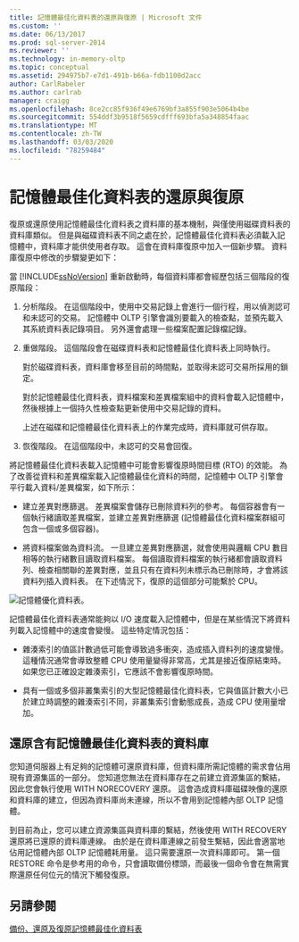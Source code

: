 ```yaml
---
title: 記憶體最佳化資料表的還原與復原 | Microsoft 文件
ms.custom: ''
ms.date: 06/13/2017
ms.prod: sql-server-2014
ms.reviewer: ''
ms.technology: in-memory-oltp
ms.topic: conceptual
ms.assetid: 294975b7-e7d1-491b-b66a-fdb1100d2acc
author: CarlRabeler
ms.author: carlrab
manager: craigg
ms.openlocfilehash: 8ce2cc85f936f49e6769bf3a855f903e5064b4be
ms.sourcegitcommit: 554ddf3b9518f5659cdfff693bfa5a348854faac
ms.translationtype: MT
ms.contentlocale: zh-TW
ms.lasthandoff: 03/03/2020
ms.locfileid: "78259484"
---
```

# <a name="restore-and-recovery-of-memory-optimized-tables"></a>記憶體最佳化資料表的還原與復原
  復原或還原使用記憶體最佳化資料表之資料庫的基本機制，與僅使用磁碟資料表的資料庫類似。 但是與磁碟資料表不同之處在於，記憶體最佳化資料表必須載入記憶體中，資料庫才能供使用者存取。 這會在資料庫復原中加入一個新步驟。 資料庫復原中修改的步驟變更如下：

 當 [!INCLUDE[ssNoVersion](../../includes/ssnoversion-md.md)] 重新啟動時，每個資料庫都會經歷包括三個階段的復原階段：

1.  分析階段。 在這個階段中，使用中交易記錄上會進行一個行程，用以偵測認可和未認可的交易。 記憶體中 OLTP 引擎會識別要載入的檢查點，並預先載入其系統資料表記錄項目。 另外還會處理一些檔案配置記錄檔記錄。

2.  重做階段。 這個階段會在磁碟資料表和記憶體最佳化資料表上同時執行。

     對於磁碟資料表，資料庫會移至目前的時間點，並取得未認可交易所採用的鎖定。

     對於記憶體最佳化資料表，資料檔案和差異檔案組中的資料會載入記憶體中，然後根據上一個持久性檢查點更新使用中交易記錄的資料。

     上述在磁碟和記憶體最佳化資料表上的作業完成時，資料庫就可供存取。

3.  恢復階段。 在這個階段中，未認可的交易會回復。

 將記憶體最佳化資料表載入記憶體中可能會影響復原時間目標 (RTO) 的效能。 為了改善從資料和差異檔案載入記憶體最佳化資料的時間，記憶體中 OLTP 引擎會平行載入資料/差異檔案，如下所示：

-   建立差異對應篩選。 差異檔案會儲存已刪除資料列的參考。 每個容器會有一個執行緒讀取差異檔案，並建立差異對應篩選 (記憶體最佳化資料檔案群組可包含一個或多個容器)。

-   將資料檔案做為資料流。  一旦建立差異對應篩選，就會使用與邏輯 CPU 數目相等的執行緒數目讀取資料檔案。 每個讀取資料檔案的執行緒都會讀取資料列、檢查相關聯的差異對應，並且只有在資料列未標示為已刪除時，才會將該資料列插入資料表。 在下述情況下，復原的這個部分可能繫於 CPU。

 ![記憶體優化資料表。](../../database-engine/media/memory-optimized-tables.gif "記憶體最佳化資料表。")

 記憶體最佳化資料表通常能夠以 I/O 速度載入記憶體中，但是在某些情況下將資料列載入記憶體中的速度會變慢。 這些特定情況包括：

-   雜湊索引的值區計數過低可能會導致過多衝突，造成插入資料列的速度變慢。 這種情況通常會導致整體 CPU 使用量變得非常高，尤其是接近復原結束時。 如果您已正確設定雜湊索引，它應該不會影響復原時間。

-   具有一個或多個非叢集索引的大型記憶體最佳化資料表，它與值區計數大小已於建立時調整的雜湊索引不同，非叢集索引會動態成長，造成 CPU 使用量增加。

## <a name="restoring-a-database-with-memory-optimized-tables"></a>還原含有記憶體最佳化資料表的資料庫
 您知道伺服器上有足夠的記憶體可還原資料庫，但資料庫所需記憶體的需求會佔用現有資源集區的一部分。  您知道您無法在資料庫存在之前建立資源集區的繫結，因此您會執行使用 WITH NORECOVERY 還原。  這會造成資料庫磁碟映像的還原和資料庫的建立，但因為資料庫尚未連線，所以不會用到記憶體內部 OLTP 記憶體。

 到目前為止，您可以建立資源集區與資料庫的繫結，然後使用 WITH RECOVERY 還原將已還原的資料庫連線。  由於是在資料庫連線之前發生繫結，因此會適當地佔用記憶體內部 OLTP 記憶體耗用量。 這只需要還原一次資料庫即可。 第一個 RESTORE 命令是參考用的命令，只會讀取備份標頭，而最後一個命令會在無需實際還原任何位元的情況下觸發復原。

## <a name="see-also"></a>另請參閱
 [備份、還原及復原記憶體最佳化資料表](memory-optimized-tables.md)


